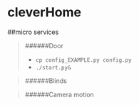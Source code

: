 # cleverHome

##micro services
>
>######Door
> - ````cp config_EXAMPLE.py config.py````
> - ````./start.py&````
>

>
>######Blinds
> 
> 
>

>
>######Camera motion
> 
> 
>

